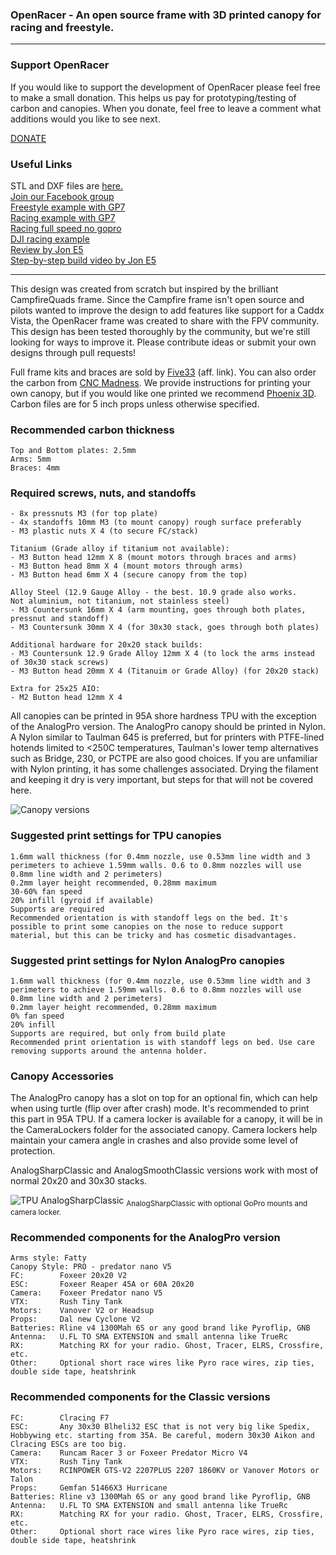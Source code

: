 <h3>OpenRacer - An open source frame with 3D printed canopy for racing and freestyle.</h3>
<hr>

<h3>Support OpenRacer</h3>

If you would like to support the development of OpenRacer please feel free to make a small donation. This helps us pay for prototyping/testing of carbon and canopies. When you donate, feel free to leave a comment what additions would you like to see next.

[DONATE](https://www.paypal.com/donate/?business=BUEQ8JBU8M42U&no_recurring=0&item_name=Support+OpenRacer+FPV+Frame+Design&currency_code=USD)

<h3>Useful Links</h3>

STL and DXF files are [here.](https://github.com/OpenRacer/OpenRacer/tree/master/cad)<br>
[Join our Facebook group](https://www.facebook.com/groups/640824090407985)<br>
[Freestyle example with GP7](https://www.youtube.com/watch?v=OqChCLXAk6A)<br>
[Racing example with GP7](https://www.youtube.com/watch?v=VN75sF9umTA)<br>
[Racing full speed no gopro](https://www.youtube.com/watch?v=_SSzJq6VKVc)<br>
[DJI racing example](https://www.youtube.com/watch?v=-WxEIBV4bSs)<br>
[Review by Jon E5](https://www.youtube.com/watch?v=laAqQoRC8uU)<br>
[Step-by-step build video by Jon E5](https://youtu.be/wqulm-HaGHg)<br>
<hr>

This design was created from scratch but inspired by the brilliant CampfireQuads frame. Since the Campfire frame isn't open source and pilots wanted to improve the design to add features like support for a Caddx Vista, the OpenRacer frame was created to share with the FPV community. This design has been tested thoroughly by the community, but we're still looking for ways to improve it. Please contribute ideas or submit your own designs through pull requests!

<p>

Full frame kits and braces are sold by [Five33](https://flyfive33.com/product/five33-open-racer-frame-kit/?wpam_id=17) (aff. link). You can also order the carbon from [CNC Madness](https://cncmadness.com/). We provide instructions for printing your own canopy, but if you would like one printed we recommend [Phoenix 3D](https://www.phx-3d.com/). Carbon files are for 5 inch props unless otherwise specified.

<h3>Recommended carbon thickness</h3>

```
Top and Bottom plates: 2.5mm
Arms: 5mm
Braces: 4mm
```

<h3>Required screws, nuts, and standoffs</h3>

```
- 8x pressnuts M3 (for top plate)
- 4x standoffs 10mm M3 (to mount canopy) rough surface preferably
- M3 plastic nuts X 4 (to secure FC/stack)

Titanium (Grade alloy if titanium not available):
- M3 Button head 12mm X 8 (mount motors through braces and arms)
- M3 Button head 8mm X 4 (mount motors through arms)
- M3 Button head 6mm X 4 (secure canopy from the top)

Alloy Steel (12.9 Gauge Alloy - the best. 10.9 grade also works.
Not aluminium, not titanium, not stainless steel)
- M3 Countersunk 16mm X 4 (arm mounting, goes through both plates, pressnut and standoff)
- M3 Countersunk 30mm X 4 (for 30x30 stack, goes through both plates)

Additional hardware for 20x20 stack builds:
- M3 Countersunk 12.9 Grade Alloy 12mm X 4 (to lock the arms instead of 30x30 stack screws)
- M3 Button head 20mm X 4 (Titanuim or Grade Alloy) (for 20x20 stack)

Extra for 25x25 AIO:
- M2 Button head 12mm X 4
```

All canopies can be printed in 95A shore hardness TPU with the exception of the AnalogPro version. The AnalogPro canopy should be printed in Nylon. A Nylon similar to Taulman 645 is preferred, but for printers with PTFE-lined hotends limited to <250C temperatures, Taulman's lower temp alternatives such as Bridge, 230, or PCTPE are also good choices. If you are unfamiliar with Nylon printing, it has some challenges associated. Drying the filament and keeping it dry is very important, but steps for that will not be covered here.

![Canopy versions](https://github.com/OpenRacer/OpenRacer/blob/master/img/render_canopies.png?raw=true)


<h3>Suggested print settings for TPU canopies</h3>

```
1.6mm wall thickness (for 0.4mm nozzle, use 0.53mm line width and 3 perimeters to achieve 1.59mm walls. 0.6 to 0.8mm nozzles will use 0.8mm line width and 2 perimeters)
0.2mm layer height recommended, 0.28mm maximum
30-60% fan speed
20% infill (gyroid if available)
Supports are required
Recommended orientation is with standoff legs on the bed. It's possible to print some canopies on the nose to reduce support material, but this can be tricky and has cosmetic disadvantages.
```

<h3>Suggested print settings for Nylon AnalogPro canopies</h3>

```
1.6mm wall thickness (for 0.4mm nozzle, use 0.53mm line width and 3 perimeters to achieve 1.59mm walls. 0.6 to 0.8mm nozzles will use 0.8mm line width and 2 perimeters)
0.2mm layer height recommended, 0.28mm maximum
0% fan speed
20% infill
Supports are required, but only from build plate
Recommended print orientation is with standoff legs on bed. Use care removing supports around the antenna holder. 
```

<h3>Canopy Accessories</h3>

The AnalogPro canopy has a slot on top for an optional fin, which can help when using turtle (flip over after crash) mode. It's recommended to print this part in 95A TPU. If a camera locker is available for a canopy, it will be in the CameraLockers folder for the associated canopy. Camera lockers help maintain your camera angle in crashes and also provide some level of protection.

<p>

AnalogSharpClassic and AnalogSmoothClassic versions work with most of normal 20x20 and 30x30 stacks. 

<p>

![TPU AnalogSharpClassic](https://github.com/OpenRacer/OpenRacer/blob/master/img/photo_AnalogSharpClassic_with_camlocker.jpg?raw=true)
<sub>AnalogSharpClassic with optional GoPro mounts and camera locker.</sub>

<h3>Recommended components for the AnalogPro version</h3>

```
Arms style: Fatty
Canopy Style: PRO - predator nano V5
FC:        Foxeer 20x20 V2
ESC:       Foxeer Reaper 45A or 60A 20x20
Camera:    Foxeer Predator nano V5
VTX:       Rush Tiny Tank
Motors:    Vanover V2 or Headsup
Props:     Dal new Cyclone V2
Batteries: Rline v4 1300Mah 6S or any good brand like Pyroflip, GNB
Antenna:   U.FL TO SMA EXTENSION and small antenna like TrueRc
RX:        Matching RX for your radio. Ghost, Tracer, ELRS, Crossfire, etc.
Other:     Optional short race wires like Pyro race wires, zip ties, double side tape, heatshrink
```

<h3>Recommended components for the Classic versions</h3>

```
FC:        Clracing F7
ESC:       Any 30x30 Blheli32 ESC that is not very big like Spedix, Hobbywing etc. starting from 35A. Be careful, modern 30x30 Aikon and Clracing ESCs are too big. 
Camera:    Runcam Racer 3 or Foxeer Predator Micro V4
VTX:       Rush Tiny Tank
Motors:    RCINPOWER GTS-V2 2207PLUS 2207 1860KV or Vanover Motors or Talon
Props:     Gemfan 51466X3 Hurricane
Batteries: Rline v3 1300Mah 6S or any good brand like Pyroflip, GNB
Antenna:   U.FL TO SMA EXTENSION and small antenna like TrueRc
RX:        Matching RX for your radio. Ghost, Tracer, ELRS, Crossfire, etc.
Other:     Optional short race wires like Pyro race wires, zip ties, double side tape, heatshrink
```
